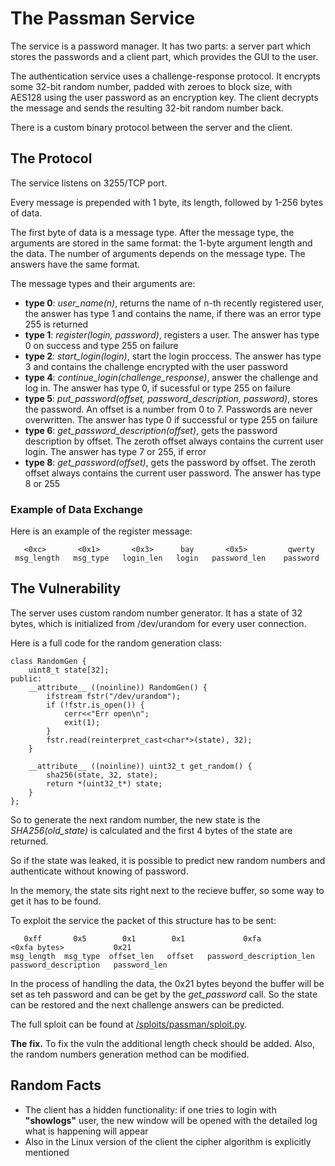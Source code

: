 # The Passman Service

The service is a password manager. It has two parts: a server part which stores the passwords and a client part, which provides the GUI to the user.

The authentication service uses a challenge-response protocol. It encrypts some 32-bit random number, padded with zeroes to block size, with AES128 using the user password as an encryption key. The client decrypts the message and sends the resulting 32-bit random number back.

There is a custom binary protocol between the server and the client.

## The Protocol

The service listens on 3255/TCP port.

Every message is prepended with 1 byte, its length, followed by 1-256 bytes of data.

The first byte of data is a message type. After the message type, the arguments are stored in the same format: the 1-byte argument length and the data. The number of arguments depends on the message type. The answers have the same format.

The message types and their arguments are:

* **type 0**: *user_name(n)*, returns the name of n-th recently registered user, the answer has type 1 and contains the name, if there was an error type 255 is returned
* **type 1**: *register(login, password)*, registers a user. The answer has type 0 on success and type 255 on failure
* **type 2**: *start_login(login)*, start the login proccess. The answer has type 3 and contains the challenge encrypted with the user password
* **type 4**: *continue_login(challenge_response)*, answer the challenge and log in. The answer has type 0, if sucessful or type 255 on failure
* **type 5**: *put_password(offset, password_description, password)*, stores the password. An offset is a number from 0 to 7. Passwords are never overwritten. The answer has type 0 if successful or type 255 on failure
* **type 6**: *get_password_description(offset)*, gets the password description by offset. The zeroth offset always contains the current user login. The answer has type 7 or 255, if error
* **type 8**: *get_password(offset)*, gets the password by offset. The zeroth offset always contains the current user password. The answer has type 8 or 255

### Example of Data Exchange

Here is an example of the register message:

```
   <0xc>       <0x1>       <0x3>      bay       <0x5>         qwerty
 msg_length   msg_type   login_len   login   password_len    password
```

## The Vulnerability

The server uses custom random number generator. It has a state of 32 bytes, which is initialized from /dev/urandom for every user connection.

Here is a full code for the random generation class:

```
class RandomGen {
    uint8_t state[32];
public:
    __attribute__ ((noinline)) RandomGen() {
        ifstream fstr("/dev/urandom");
        if (!fstr.is_open()) {
            cerr<<"Err open\n";
            exit(1);
        }
        fstr.read(reinterpret_cast<char*>(state), 32);
    }

    __attribute__ ((noinline)) uint32_t get_random() {
        sha256(state, 32, state);
        return *(uint32_t*) state;
    }
};
```

So to generate the next random number, the new state is the *SHA256(old_state)* is calculated and the first 4 bytes of the state are returned.

So if the state was leaked, it is possible to predict new random numbers and authenticate without knowing of password.

In the memory, the state sits right next to the recieve buffer, so some way to get it has to be found.

To exploit the service the packet of this structure has to be sent:

```
   0xff       0x5        0x1        0x1             0xfa                  <0xfa bytes>           0x21
msg_length  msg_type  offset_len   offset   password_description_len   password_description   password_len
```

In the process of handling the data, the 0x21 bytes beyond the buffer will be set as teh password and can be get by the *get_password* call. So the state can be restored and the next challenge answers can be predicted.

The full sploit can be found at [/sploits/passman/sploit.py](../sploits/passman/sploit.py).


**The fix.** To fix the vuln the additional length check should be added. Also, the random numbers generation method can be modified.

## Random Facts

- The client has a hidden functionality: if one tries to login with **"showlogs"** user, the new window will be opened with the detailed log what is happening will appear
- Also in the Linux version of the client the cipher algorithm is explicitly mentioned
